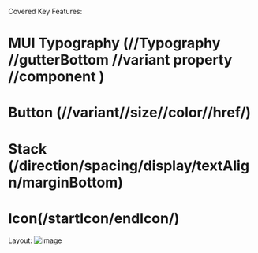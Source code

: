 Covered Key Features:
# MUI Typography (//Typography //gutterBottom //variant property //component )
# Button (//variant//size//color//href/)
# Stack (/direction/spacing/display/textAlign/marginBottom)
# Icon(/startIcon/endIcon/)

Layout:
![image](https://user-images.githubusercontent.com/15225177/190135742-6d9dddd7-f3e5-40fe-ba7b-3481aa04f512.png)
